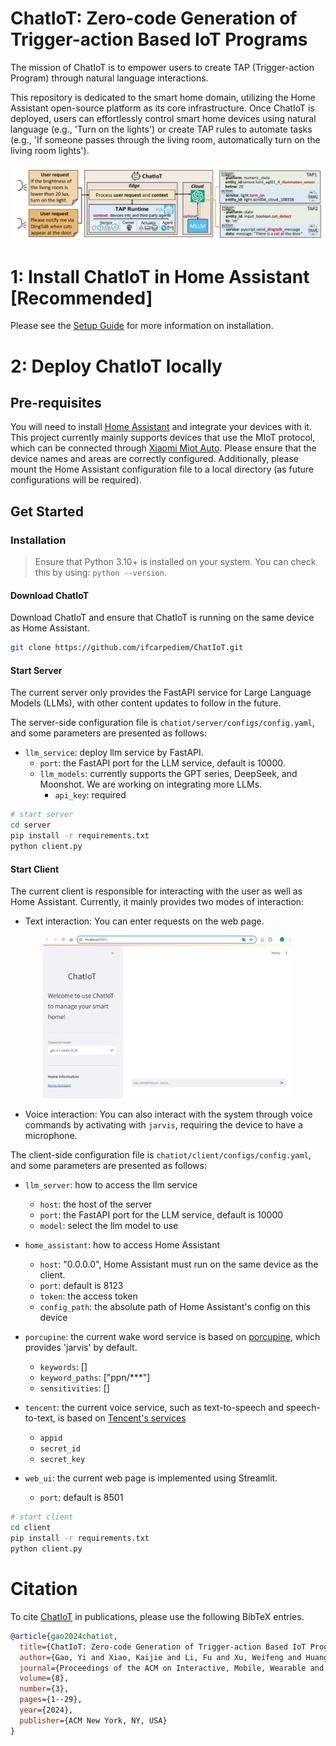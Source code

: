 ChatIoT: Zero-code Generation of Trigger-action Based IoT Programs
===
The mission of ChatIoT is to empower users to create TAP (Trigger-action Program) through natural language interactions. 

This repository is dedicated to the smart home domain, utilizing the Home Assistant open-source platform as its core infrastructure. Once ChatIoT is deployed, users can effortlessly control smart home devices using natural language (e.g., 'Turn on the lights') or create TAP rules to automate tasks (e.g., 'If someone passes through the living room, automatically turn on the living room lights').

<p align="center">
<a href=""><img src="docs\resources\ChatIoT_usage_overview.png" width="500px"></a>
</p>

# 1: Install ChatIoT in Home Assistant [Recommended] 
Please see the [Setup Guide](./custom_components/Setup.md) for more information on installation.

# 2: Deploy ChatIoT locally
## Pre-requisites
You will need to install [Home Assistant](https://www.home-assistant.io/installation/) and integrate your devices with it. This project currently mainly supports devices that use the MIoT protocol, which can be connected through [Xiaomi Miot Auto](https://github.com/al-one/hass-xiaomi-miot). Please ensure that the device names and areas are correctly configured. Additionally, please mount the Home Assistant configuration file to a local directory (as future configurations will be required).

## Get Started

### Installation
> Ensure that Python 3.10+ is installed on your system. You can check this by using: `python --version`.

#### Download ChatIoT
Download ChatIoT and ensure that ChatIoT is running on the same device as Home Assistant.
```bash
git clone https://github.com/ifcarpediem/ChatIoT.git
```

#### Start Server
The current server only provides the FastAPI service for Large Language Models (LLMs), with other content updates to follow in the future.

The server-side configuration file is `chatiot/server/configs/config.yaml`, and some parameters are presented as follows:

+ `llm_service`: deploy llm service by FastAPI.
  + `port`: the FastAPI port for the LLM service, default is 10000.
  + `llm_models`: currently supports the GPT series, DeepSeek, and Moonshot. We are working on integrating more LLMs.
    + `api_key`: required


```bash
# start server
cd server
pip install -r requirements.txt
python client.py
```

#### Start Client
The current client is responsible for interacting with the user as well as Home Assistant. Currently, it mainly provides two modes of interaction:

+ Text interaction: You can enter requests on the web page.

<p align="center">
<a href=""><img src="docs\resources\web_ui.png" width="400px"></a>
</p>

+ Voice interaction: You can also interact with the system through voice commands by activating with `jarvis`, requiring the device to have a microphone.

The client-side configuration file is `chatiot/client/configs/config.yaml`, and some parameters are presented as follows:

+ `llm_server`: how to access the llm service
  + `host`: the host of the server
  + `port`: the FastAPI port for the LLM service, default is 10000
  + `model`: select the llm model to use

+ `home_assistant`: how to access Home Assistant
  + `host`: "0.0.0.0", Home Assistant must run on the same device as the client.
  + `port`: default is 8123
  + `token`: the access token
  + `config_path`: the absolute path of Home Assistant's config on this device

+ `porcupine`: the current wake word service is based on [porcupine](https://console.picovoice.ai/login), which provides 'jarvis' by default.
  + `keywords`: []
  + `keyword_paths`:  ["ppn/***"]
  + `sensitivities`: []

+ `tencent`: the current voice service, such as text-to-speech and speech-to-text, is based on [Tencent's services](https://cloud.tencent.com/product/tts)
  + `appid`
  + `secret_id`
  + `secret_key`

+ `web_ui`: the current web page is implemented using Streamlit. 
  + `port`: default is 8501

```bash
# start client
cd client
pip install -r requirements.txt
python client.py
```

<!-- ## Screenshots -->
<!-- # Todos -->

# Citation
To cite [ChatIoT](https://maestro.acm.org/trk/clickp?ref=z16l2snue3_2-310b8_0x33ae25x01410&doi=3678585) in publications, please use the following BibTeX entries.

```bibtex
@article{gao2024chatiot,
  title={ChatIoT: Zero-code Generation of Trigger-action Based IoT Programs},
  author={Gao, Yi and Xiao, Kaijie and Li, Fu and Xu, Weifeng and Huang, Jiaming and Dong, Wei},
  journal={Proceedings of the ACM on Interactive, Mobile, Wearable and Ubiquitous Technologies},
  volume={8},
  number={3},
  pages={1--29},
  year={2024},
  publisher={ACM New York, NY, USA}
}
```



